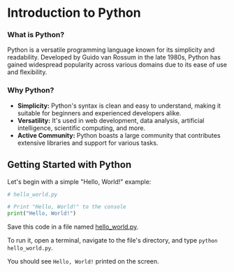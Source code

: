 # Introduction to Python

### What is Python?

Python is a versatile programming language known for its simplicity and readability. Developed by Guido van Rossum in the late 1980s, Python has gained widespread popularity across various domains due to its ease of use and flexibility.

### Why Python?

- **Simplicity:** Python's syntax is clean and easy to understand, making it suitable for beginners and experienced developers alike.
- **Versatility:** It's used in web development, data analysis, artificial intelligence, scientific computing, and more.
- **Active Community:** Python boasts a large community that contributes extensive libraries and support for various tasks.

## Getting Started with Python

Let's begin with a simple "Hello, World!" example:

```python
# hello_world.py

# Print "Hello, World!" to the console
print("Hello, World!")
```

Save this code in a file named [hello_world.py](./hello_world.py).

To run it, open a terminal, navigate to the file's directory, and type `python hello_world.py`.

You should see `Hello, World!` printed on the screen.

